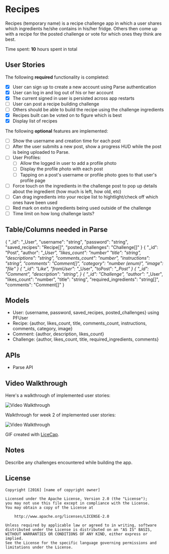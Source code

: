 # Recipes

Recipes (temporary name) is a recipe challenge app in which a user shares which ingredients he/she contains in his/her fridge. Others then come up with a recipe for the posted challenge or vote for which ones they think are best.

Time spent: **10** hours spent in total

## User Stories

The following **required** functionality is completed:

- [x] User can sign up to create a new account using Parse authentication
- [x] User can log in and log out of his or her account
- [x] The current signed in user is persisted across app restarts
- [ ] User can post a recipe building challenge
- [ ] Others should be able to build the recipe using the challenge ingredients
- [x] Recipes built can be voted on to figure which is best
- [x] Display list of recipes

The following **optional** features are implemented:

- [ ] Show the username and creation time for each post
- [ ] After the user submits a new post, show a progress HUD while the post is being uploaded to Parse.
- [ ] User Profiles:
   - [ ] Allow the logged in user to add a profile photo
   - [ ] Display the profile photo with each post
   - [ ] Tapping on a post's username or profile photo goes to that user's profile page
- [ ] Force touch on the ingredients in the challenge post to pop up details about the ingredient (how much is left, how old, etc)
- [ ] Can drag ingredients into your recipe list to hightlight/check off which ones have been used
- [ ] Red mark on extra ingredients being used outside of the challenge
- [ ] Time limit on how long challenge lasts?

## Table/Columns needed in Parse

{
   "_id": "_User",
   "username": "string",
   "password": "string",
   "saved_recipes": "Recipe[]",
   "posted_challenges": "Challenge[]"
}
{
   "_id": "Post",
   "author": "*_User",
   "likes_count": "number"
   "title": "string",
   "descriptions": "string",
   "comments_count": "number",
   "instructions": "string",
   "comments": "Comment[]",
   "category": "number (enum)",
   "image": "file"
}
{
   "_id": "Like",
   "fromUser": "*_User",
   "toPost": "*_Post"
}
{
   "_id": "Comment",
   "description": "string",
}
{
   "_id": "Challenge",
   "author": "*_User",
   "likes_count": "number",
   "title": "string",
   "required_ingredients": "string[]",
   "comments": "Comment[]"
}

## Models
- User: {username, password, saved_recipes, posted_challenges} using PFUser
- Recipe: {author, likes_count, title, comments_count, instructions, comments, category, image}
- Comment: {author, description, likes_count}
- Challenge: {author, likes_count, title, required_ingredients, comments}

## APIs
- Parse API

## Video Walkthrough 

Here's a walkthrough of implemented user stories:

<img src='http://i.imgur.com/YOFpvtX.gif' title='Video Walkthrough' width='' alt='Video Walkthrough' />

Walkthrough for week 2 of implemented user stories:

<img src='http://i.imgur.com/xvQYEjl.gif' title='Video Walkthrough' width='' alt='Video Walkthrough' />

GIF created with [LiceCap](http://www.cockos.com/licecap/).

## Notes

Describe any challenges encountered while building the app.

## License

    Copyright [2016] [name of copyright owner]

    Licensed under the Apache License, Version 2.0 (the "License");
    you may not use this file except in compliance with the License.
    You may obtain a copy of the License at

        http://www.apache.org/licenses/LICENSE-2.0

    Unless required by applicable law or agreed to in writing, software
    distributed under the License is distributed on an "AS IS" BASIS,
    WITHOUT WARRANTIES OR CONDITIONS OF ANY KIND, either express or implied.
    See the License for the specific language governing permissions and
    limitations under the License.
